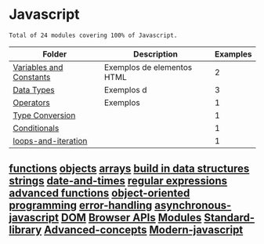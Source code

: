 # Javascript
    Total of 24 modules covering 100% of Javascript.
| Folder | Description | Examples |
|-------|-----------|----------|
| [Variables and Constants](./variables-and-constants/README.md) | Exemplos de elementos HTML | 2 |
| [Data Types](/javascript/data-types/README.md) | Exemplos d | 3 |
| [Operators](/javascript/operators/README.md) | Exemplos  | 1 |
[Type Conversion](/javascript/type-conversion/README.md) |  | 1
[Conditionals](/javascript/conditionals/README.md) |  | 1
[loops-and-iteration](/javascript/loops-and-iterations/README.md) |  | 1
[functions](/javascript/functions/README.md/)
[objects](/javascript/objects/README.md/)
[arrays](/javascript/arrays/README.md/)
[build in data structures](/javascript/built-in-data-structures/README.md/)
[strings](/javascript/strings/README.md/)
[date-and-times](/javascript/data-and-times/README.md/)
[regular expressions](/javascript/regular-expressions/README.md/)
[advanced functions](/javascript/advanced-functions/README.md//)
[object-oriented programming](/javascript/object-oriented-programing/README.md)
[error-handling](/javascript/error-handling/README.md)
[asynchronous-javascript](/javascript/asynchronous/README.md)
[DOM](/javascript/document-object-model/README.md)
[Browser APIs](/javascript/browser-api/README.md)
[Modules](/javascript/modules/README.md)
[Standard-library](/javascript/standard-library/README.md)
[Advanced-concepts](/javascript/advanced-concepts/README.md)
[Modern-javascript](/javascript/modern-javascript/README.md)
---


